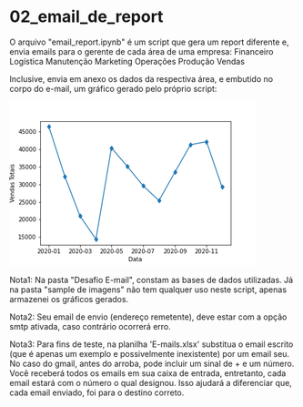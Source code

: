 # 02_email_de_report
 
O arquivo "email_report.ipynb" é um script que gera um report diferente e, envia emails para o gerente de cada área de uma empresa:
Financeiro
Logística
Manutenção
Marketing
Operações
Produção
Vendas

Inclusive, envia em anexo os dados da respectiva área, e embutido no corpo do e-mail, um gráfico gerado pelo próprio script:

![Alt text](https://github.com/ihaveonesun/02_email_de_report/blob/main/sample%20de%20imagens/img_Vendas.png?raw=true)

Nota1: Na pasta "Desafio E-mail", constam as bases de dados utilizadas. Já na pasta "sample de imagens" não tem qualquer uso neste script, apenas armazenei os gráficos gerados.

Nota2: Seu email de envio (endereço remetente), deve estar com a opção smtp ativada, caso contrário ocorrerá erro.

Nota3: Para fins de teste, na planilha 'E-mails.xlsx' substitua o email escrito (que é apenas um exemplo e possivelmente inexistente) por um email seu. No caso do gmail, antes do arroba, pode incluir um sinal de + e um número. Você receberá todos os emails em sua caixa de entrada, entretanto, cada email estará com o número o qual designou. Isso ajudará a diferenciar que, cada email enviado, foi para o destino correto.


